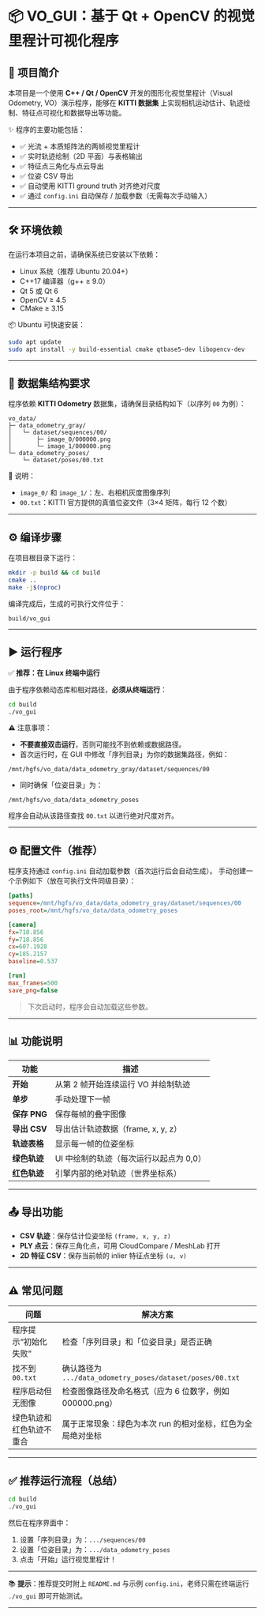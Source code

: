 # 📦 VO_GUI：基于 Qt + OpenCV 的视觉里程计可视化程序

## 📘 项目简介

本项目是一个使用 **C++ / Qt / OpenCV** 开发的图形化视觉里程计（Visual Odometry, VO）演示程序，能够在 **KITTI 数据集** 上实现相机运动估计、轨迹绘制、特征点可视化和数据导出等功能。

✨ 程序的主要功能包括：

* ✅ 光流 + 本质矩阵法的两帧视觉里程计
* ✅ 实时轨迹绘制（2D 平面）与表格输出
* ✅ 特征点三角化与点云导出
* ✅ 位姿 CSV 导出
* ✅ 自动使用 KITTI ground truth 对齐绝对尺度
* ✅ 通过 `config.ini` 自动保存 / 加载参数（无需每次手动输入）

---

## 🛠️ 环境依赖

在运行本项目之前，请确保系统已安装以下依赖：

* Linux 系统（推荐 Ubuntu 20.04+）
* C++17 编译器（g++ ≥ 9.0）
* Qt 5 或 Qt 6
* OpenCV ≥ 4.5
* CMake ≥ 3.15

📦 Ubuntu 可快速安装：

```bash
sudo apt update
sudo apt install -y build-essential cmake qtbase5-dev libopencv-dev
```

---

## 📁 数据集结构要求

程序依赖 **KITTI Odometry** 数据集，请确保目录结构如下（以序列 `00` 为例）：

```
vo_data/
├─ data_odometry_gray/
│   └─ dataset/sequences/00/
│       ├─ image_0/000000.png
│       └─ image_1/000000.png
└─ data_odometry_poses/
    └─ dataset/poses/00.txt
```

📌 说明：

* `image_0/` 和 `image_1/`：左、右相机灰度图像序列
* `00.txt`：KITTI 官方提供的真值位姿文件（3×4 矩阵，每行 12 个数）

---

## ⚙️ 编译步骤

在项目根目录下运行：

```bash
mkdir -p build && cd build
cmake ..
make -j$(nproc)
```

编译完成后，生成的可执行文件位于：

```
build/vo_gui
```

---

## ▶️ 运行程序

✅ **推荐：在 Linux 终端中运行**

由于程序依赖动态库和相对路径，**必须从终端运行**：

```bash
cd build
./vo_gui
```

⚠️ 注意事项：

* **不要直接双击运行**，否则可能找不到依赖或数据路径。
* 首次运行时，在 GUI 中修改「序列目录」为你的数据集路径，例如：

```
/mnt/hgfs/vo_data/data_odometry_gray/dataset/sequences/00
```

* 同时确保「位姿目录」为：

```
/mnt/hgfs/vo_data/data_odometry_poses
```

程序会自动从该路径查找 `00.txt` 以进行绝对尺度对齐。

---

## ⚙️ 配置文件（推荐）

程序支持通过 `config.ini` 自动加载参数（首次运行后会自动生成）。
手动创建一个示例如下（放在可执行文件同级目录）：

```ini
[paths]
sequence=/mnt/hgfs/vo_data/data_odometry_gray/dataset/sequences/00
poses_root=/mnt/hgfs/vo_data/data_odometry_poses

[camera]
fx=718.856
fy=718.856
cx=607.1928
cy=185.2157
baseline=0.537

[run]
max_frames=500
save_png=false
```

> 下次启动时，程序会自动加载这些参数。

---

## 📊 功能说明

| 功能         | 描述                       |
| ---------- | ------------------------ |
| **开始**     | 从第 2 帧开始连续运行 VO 并绘制轨迹    |
| **单步**     | 手动处理下一帧                  |
| **保存 PNG** | 保存每帧的叠字图像                |
| **导出 CSV** | 导出估计轨迹数据（frame, x, y, z） |
| **轨迹表格**   | 显示每一帧的位姿坐标               |
| **绿色轨迹**   | UI 中绘制的轨迹（每次运行以起点为 0,0）  |
| **红色轨迹**   | 引擎内部的绝对轨迹（世界坐标系）         |

---

## 📤 导出功能

* **CSV 轨迹**：保存估计位姿坐标 `(frame, x, y, z)`
* **PLY 点云**：保存三角化点，可用 CloudCompare / MeshLab 打开
* **2D 特征 CSV**：保存当前帧的 inlier 特征点坐标 `(u, v)`

---

## ⚠️ 常见问题

| 问题           | 解决方案                                                 |
| ------------ | ---------------------------------------------------- |
| 程序提示“初始化失败”  | 检查「序列目录」和「位姿目录」是否正确                                  |
| 找不到 `00.txt` | 确认路径为 `.../data_odometry_poses/dataset/poses/00.txt` |
| 程序启动但无图像     | 检查图像路径及命名格式（应为 6 位数字，例如 000000.png）                  |
| 绿色轨迹和红色轨迹不重合 | 属于正常现象：绿色为本次 run 的相对坐标，红色为全局绝对坐标                     |

---

## ✅ 推荐运行流程（总结）

```bash
cd build
./vo_gui
```

然后在程序界面中：

1. 设置「序列目录」为：`.../sequences/00`
2. 设置「位姿目录」为：`.../data_odometry_poses`
3. 点击「开始」运行视觉里程计！

---

📚 **提示**：推荐提交时附上 `README.md` 与示例 `config.ini`，老师只需在终端运行 `./vo_gui` 即可开始测试。

---